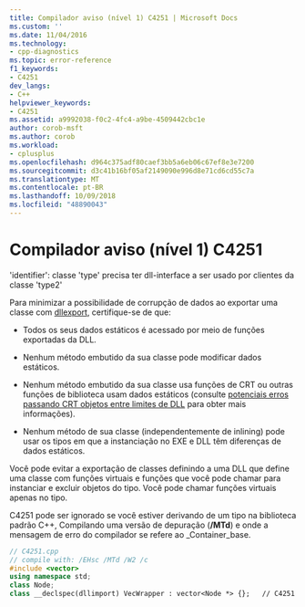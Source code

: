 ```yaml
---
title: Compilador aviso (nível 1) C4251 | Microsoft Docs
ms.custom: ''
ms.date: 11/04/2016
ms.technology:
- cpp-diagnostics
ms.topic: error-reference
f1_keywords:
- C4251
dev_langs:
- C++
helpviewer_keywords:
- C4251
ms.assetid: a9992038-f0c2-4fc4-a9be-4509442cbc1e
author: corob-msft
ms.author: corob
ms.workload:
- cplusplus
ms.openlocfilehash: d964c375adf80caef3bb5a6eb06c67ef8e3e7200
ms.sourcegitcommit: d3c41b16bf05af2149090e996d8e71cd6cd55c7a
ms.translationtype: MT
ms.contentlocale: pt-BR
ms.lasthandoff: 10/09/2018
ms.locfileid: "48890043"
---
```

# <a name="compiler-warning-level-1-c4251"></a>Compilador aviso (nível 1) C4251

'identifier': classe 'type' precisa ter dll-interface a ser usado por clientes da classe 'type2'

Para minimizar a possibilidade de corrupção de dados ao exportar uma classe com [dllexport](../../cpp/dllexport-dllimport.md), certifique-se de que:

- Todos os seus dados estáticos é acessado por meio de funções exportadas da DLL.

- Nenhum método embutido da sua classe pode modificar dados estáticos.

- Nenhum método embutido da sua classe usa funções de CRT ou outras funções de biblioteca usam dados estáticos (consulte [potenciais erros passando CRT objetos entre limites de DLL](../../c-runtime-library/potential-errors-passing-crt-objects-across-dll-boundaries.md) para obter mais informações).

- Nenhum método de sua classe (independentemente de inlining) pode usar os tipos em que a instanciação no EXE e DLL têm diferenças de dados estáticos.

Você pode evitar a exportação de classes definindo a uma DLL que define uma classe com funções virtuais e funções que você pode chamar para instanciar e excluir objetos do tipo.  Você pode chamar funções virtuais apenas no tipo.

C4251 pode ser ignorado se você estiver derivando de um tipo na biblioteca padrão C++, Compilando uma versão de depuração (**/MTd**) e onde a mensagem de erro do compilador se refere ao _Container_base.

```cpp
// C4251.cpp
// compile with: /EHsc /MTd /W2 /c
#include <vector>
using namespace std;
class Node;
class __declspec(dllimport) VecWrapper : vector<Node *> {};   // C4251
```